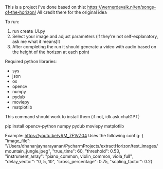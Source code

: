 This is a project i've done based on this: https://wernerdevalk.nl/en/songs-of-the-horizon/ 
All credit there for the original idea

To run:
1. run create_UI.py
2. Select your image and adjust parameters (if they're not self-explanatory, ask me what it means)It
3. After completing the run it should generate a video with audio based on the height of the horizon at each point

Required python libraries:
- sys
- json
- os
- opencv
- numpy
- pydub
- moviepy
- matplotlib

This command should work to install them (if not, idk ask chatGPT)

pip install opencv-python numpy pydub moviepy matplotlib


Example: https://youtu.be/vRM_7F1VZ04
Uses the following config:
{
"image_file": "/Users/dhananjaynarayanan/PycharmProjects/extractHorizon/test_images/mountain_jungle.jpeg", 
"true_time": 60, 
"threshold": 0.53, 
"instrument_array": "piano_common, violin_common, viola_full", 
"delay_vector": "0, 5, 10", 
"cross_percentage": 0.75, 
"scaling_factor": 0.2}
